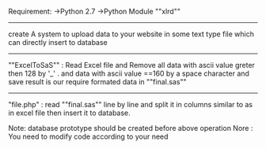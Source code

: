 Requirement: 
       ->Python 2.7
	   ->Python Module ""xlrd""
_____________________________________________________________
create A system to upload data to your website in some text type file 
which can directly insert to database
____________________________________ ________________________
""ExcelToSaS"" : 
Read Excel file and Remove all data with ascii value greter then
128 by '_' .
and data with ascii value ==160 by a space character
and save result is our require formated data in ""final.sas""
_____________________________________________________________ 
"file.php" : read ""final.sas"" line by line and split it in columns
similar to as in excel file then insert it to database.

Note: database prototype should be created before above operation
Nore : You need to modify code according to your need  

